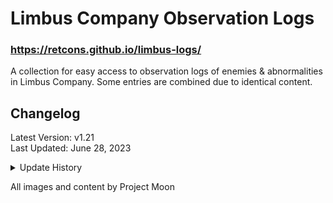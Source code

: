 # Limbus Company Observation Logs
### https://retcons.github.io/limbus-logs/
A collection for easy access to observation logs of enemies & abnormalities in Limbus Company. Some entries are combined due to identical content.

## Changelog

Latest Version: v1.21<br>
Last Updated: June 28, 2023

<details>
<summary>Update History</summary>


- v.1.22
  - Added the new Mirror Dungeon Abnormality
- v.1.21
  - Moved data to a database (thank you april!!!!!!!)
  - Color-coded comments for new logs
- v.1.2
  - Added Log Writer Filter
  - Added Placeholder text
- v.1.1
  - Logs now display who wrote the observation log
    - Additional comments from other sinners are color-coded.
    - Referenced [namu.wiki](https://namu.wiki/w/Limbus%20Company) when discerning who's writing.
  - Added Spiced-Up Papa Bongy (I FORGOT. I'M SORRY PAPA BONGY.)
- v.1.0
  - Page created (Heart Emoji.)

</details>

All images and content by Project Moon
